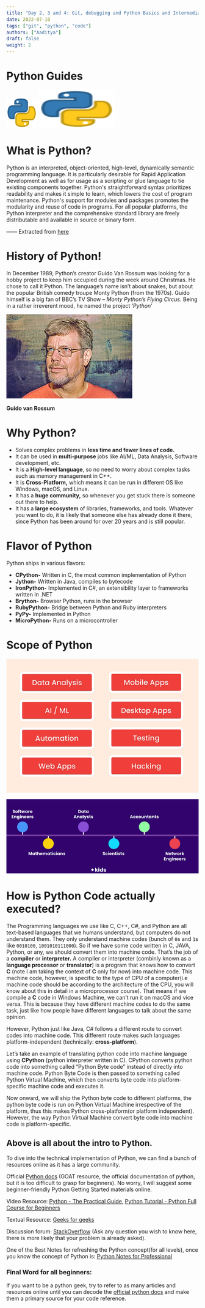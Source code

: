 ```yaml
---
title: "Day 2, 3 and 4: Git, debugging and Python Basics and Intermediate"
date: 2022-07-10
tags: ["git", "python", "code"]
authors: ["Aaditya"]
draft: false
weight: 2
---
```


# Python Guides

![Untitled](/attachments/Pythonlogo.png)
<img src="/attachments/Pythonlogo.png" width="200" height="100">

# What is Python?

Python is an interpreted, object-oriented, high-level, dynamically semantic programming language. It is particularly desirable for Rapid Application Development as well as for usage as a scripting or glue language to tie existing components together. Python's straightforward syntax prioritizes readability and makes it simple to learn, which lowers the cost of program maintenance. Python's support for modules and packages promotes the modularity and reuse of code in programs. For all popular platforms, the Python interpreter and the comprehensive standard library are freely distributable and available in source or binary form.

—— Extracted from [here](https://www.python.org/doc/essays/blurb/)

# History of Python!

In December 1989, Python’s creator Guido Van Rossum was looking for a hobby project to keep him occupied during the week around Christmas. He chose to call it Python. The language’s name isn’t about snakes, but about the popular British comedy troupe Monty Python (from the 1970s). Guido himself is a big fan of BBC’s TV Show – _Monty Python’s Flying Circus_. Being in a rather irreverent mood, he named the project ‘_Python_’

![**Guido van Rossum**](/attachments/guidovanrossum.png)

**Guido van Rossum**

# Why Python?

- Solves complex problems in **less time and fewer lines of code.**
- It can be used in **multi-purpose** jobs like AI/ML, Data Analysis, Software development, etc.
- It is a **High-level language**, so no need to worry about complex tasks such as memory management in C++.
- It is **Cross-Platform,** which means it can be run in different OS like Windows, macOS, and Linux.
- It has a **huge community,** so whenever you get stuck there is someone out there to help.
- It has a **large ecosystem** of libraries, frameworks, and tools. Whatever you want to do, it is likely that someone else has already done it there, since Python has been around for over 20 years and is still popular.

# Flavor of Python

Python ships in various flavors:

- **CPython-** Written in C, the most common implementation of Python
- **Jython-** Written in Java, compiles to bytecode
- **IronPython-** Implemented in C#, an extensibility layer to frameworks written in .NET
- **Brython-** Browser Python, runs in the browser
- **RubyPython-** Bridge between Python and Ruby interpreters
- **PyPy-** Implemented in Python
- **MicroPython-** Runs on a microcontroller

# Scope of Python

![Untitled](/attachments/scope_50.png)

![Untitled](/attachments/scope2_50.png)

# How is Python Code actually executed?

The Programming languages we use like C, C++, C#, and Python are all text-based languages that we humans understand, but computers do not understand them. They only understand machine codes (bunch of `0`s and `1`s like `0010100`, `1001010111000`). So if we have some code written in C, JAVA, Python, or any, we should convert them into machine code. That’s the job of a **compiler** or **interpreter.** A compiler or interpreter (combinly known as a **language processor** or **translator**) is a program that knows how to convert **C** (note I am taking the context of **C** only for now) into machine code. This machine code, however, is specific to the type of CPU of a computer(i.e machine code should be according to the architecture of the CPU, you will know about this in detail in a microprocessor course). That means if we compile a **C** code in Windows Machine, we can’t run it on macOS and vice versa. This is because they have different machine codes to do the same task, just like how people have different languages to talk about the same opinion.

However, Python just like Java, C# follows a different route to convert codes into machine code. This different route makes such languages platform-independent (technically: **cross-platform**).

Let’s take an example of translating python code into machine language using **CPython** (python interpreter written in C). CPython converts python code into something called “Python Byte code” instead of directly into machine code. Python Byte Code is then passed to something called Python Virtual Machine, which then converts byte code into platform-specific machine code and executes it.

Now onward, we will ship the Python byte code to different platforms, the python byte code is run on Python Virtual Machine irrespective of the platform, thus this makes Python cross-platform(or platform independent). However, the way Python Virtual Machine convert byte code into machine code is platform-specific.

## Above is all about the intro to Python.

To dive into the technical implementation of Python, we can find a bunch of resources online as it has a large community.

Official [Python docs](https://docs.python.org/3/) (GOAT resource, the official documentation of python, but it is too difficult to grasp for beginners).
No worry, I will suggest some beginner-friendly Python Getting Started materials online.

Video Resource: [Python - The Practical Guide](https://www.udemy.com/course/learn-python-by-building-a-blockchain-cryptocurrency/),
[Python Tutorial - Python Full Course for Beginners](https://www.youtube.com/watch?v=_uQrJ0TkZlc&t=2256s)

Textual Resource: [Geeks for geeks](https://www.geeksforgeeks.org/python-programming-language/)

Discussion forum: [StackOverflow](https://stackoverflow.com/) (Ask any question you wish to know here, there is more likely that your problem is already asked).

One of the Best Notes for refreshing the Python concept(for all levels), once you know the concept of Python is: [Python Notes for Professional](https://books.goalkicker.com/PythonBook/)

### Final Word for all beginners:

If you want to be a python geek, try to refer to as many articles and resources online until you can decode the [official python docs](https://docs.python.org/3/) and make them a primary source for your code reference.
